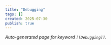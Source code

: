 ```yaml
---
title: "Debugging"
tags: []
created: 2025-07-30
publish: true
---
```


_Auto-generated page for keyword `[[Debugging]]`._
